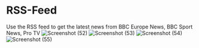 # RSS-Feed
Use the RSS feed to get the latest news from BBC Europe News, BBC Sport News, Pro TV
![Screenshot (52)](https://user-images.githubusercontent.com/62449452/151662066-f8d1fc75-5e87-439e-ba9b-fe9414f61d6c.png)
![Screenshot (53)](https://user-images.githubusercontent.com/62449452/151662074-7c050374-99c3-467b-9070-9e33c611e6a7.png)
![Screenshot (54)](https://user-images.githubusercontent.com/62449452/151662075-a9cbea1d-8136-422a-8070-dd7e452f57d0.png)
![Screenshot (55)](https://user-images.githubusercontent.com/62449452/151662078-030b2074-b0bb-48e1-9eab-d29f87d6a8f5.png)
